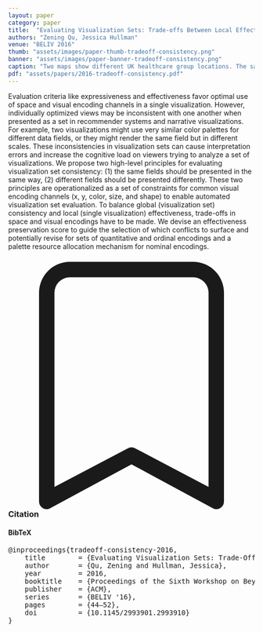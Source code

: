 ```yaml
---
layout: paper
category: paper
title:  "Evaluating Visualization Sets: Trade-offs Between Local Effectiveness and Global Consistency"
authors: "Zening Qu, Jessica Hullman"
venue: "BELIV 2016"
thumb: "assets/images/paper-thumb-tradeoff-consistency.png"
banner: "assets/images/paper-banner-tradeoff-consistency.png"
caption: "Two maps show different UK healthcare group locations. The same colors represent different data in the two views, requiring viewers to maintain several meanings for each color value in memory as they analyze the set."
pdf: "assets/papers/2016-tradeoff-consistency.pdf"
---
```


<!-- abstract -->
Evaluation criteria like expressiveness and effectiveness favor optimal use of space and visual encoding channels in a single visualization. However, individually optimized views may be inconsistent with one another when presented as a set in recommender systems and narrative visualizations. For example, two visualizations might use very similar color palettes for different data fields, or they might render the same field but in different scales. These inconsistencies in visualization sets can cause interpretation errors and increase the cognitive load on viewers trying to analyze a set of visualizations. We propose two high-level principles for evaluating visualization set consistency: (1) the same fields should be presented in the same way, (2) different fields should be presented differently. These two principles are operationalized as a set of constraints for common visual encoding channels (x, y, color, size, and shape) to enable automated visualization set evaluation. To balance global (visualization set) consistency and local (single visualization) effectiveness, trade-offs in space and visual encodings have to be made. We devise an effectiveness preservation score to guide the selection of which conflicts to surface and potentially revise for sets of quantitative and ordinal encodings and a palette resource allocation mechanism for nominal encodings.


<h3><svg xmlns="http://www.w3.org/2000/svg" fill="currentColor" class="bi bi-bookmark" viewBox="0 0 16 16">
  <path d="M2 2a2 2 0 0 1 2-2h8a2 2 0 0 1 2 2v13.5a.5.5 0 0 1-.777.416L8 13.101l-5.223 2.815A.5.5 0 0 1 2 15.5V2zm2-1a1 1 0 0 0-1 1v12.566l4.723-2.482a.5.5 0 0 1 .554 0L13 14.566V2a1 1 0 0 0-1-1H4z"/>
</svg> Citation</h3>
<div class="bibtex">
<!-- bibtex -->
<h4>BibTeX</h4>
<pre>
@inproceedings{tradeoff-consistency-2016,
	title        = {Evaluating Visualization Sets: Trade-Offs Between Local Effectiveness and Global Consistency},
	author       = {Qu, Zening and Hullman, Jessica},
	year         = 2016,
	booktitle    = {Proceedings of the Sixth Workshop on Beyond Time and Errors on Novel Evaluation Methods for Visualization},
	publisher    = {ACM},
	series       = {BELIV '16},
	pages        = {44–52},
	doi          = {10.1145/2993901.2993910}
}
</pre>
</div>